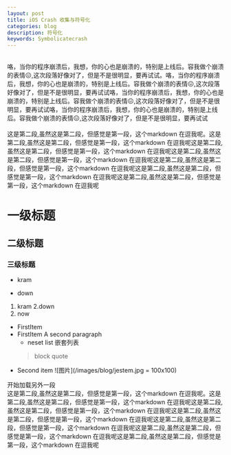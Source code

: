 ```yaml
---
layout: post
title: iOS Crash 收集与符号化
categories: blog
description: 符号化
keywords: Symbolicatecrash
---
```

<br>咯，当你的程序崩溃后，我想，你的心也是崩溃的，特别是上线后。容我做个崩溃的表情😖,这次段落好像对了，但是不是很明显，要再试试。咯，当你的程序崩溃后，我想，你的心也是崩溃的，特别是上线后。容我做个崩溃的表情😖,这次段落好像对了，但是不是很明显，要再试试咯，当你的程序崩溃后，我想，你的心也是崩溃的，特别是上线后。容我做个崩溃的表情😖,这次段落好像对了，但是不是很明显，要再试试咯，当你的程序崩溃后，我想，你的心也是崩溃的，特别是上线后。容我做个崩溃的表情😖,这次段落好像对了，但是不是很明显，要再试试</br>
<br>这是第二段,虽然这是第二段，但感觉是第一段，这个markdown 在逗我呢。这是第二段,虽然这是第二段，但感觉是第一段，这个markdown 在逗我呢这是第二段,虽然这是第二段，但感觉是第一段，这个markdown 在逗我呢这是第二段,虽然这是第二段，但感觉是第一段，这个markdown 在逗我呢这是第二段,虽然这是第二段，但感觉是第一段，这个markdown 在逗我呢这是第二段,虽然这是第二段，但感觉是第一段，这个markdown 在逗我呢这是第二段,虽然这是第二段，但感觉是第一段，这个markdown 在逗我呢</br>
# 一级标题
## 二级标题
### 三级标题
* kram
+ down
1. kram
2.down
3. now
* FirstItem
* FirstItem
	A second paragraph
	* neset list 嵌套列表
	> block quote
*	Second item
![图片](/images/blog/jestem.jpg = 100x100)





开始加载另外一段
<br>这是第二段,虽然这是第二段，但感觉是第一段，这个markdown 在逗我呢。这是第二段,虽然这是第二段，但感觉是第一段，这个markdown 在逗我呢这是第二段,虽然这是第二段，但感觉是第一段，这个markdown 在逗我呢这是第二段,虽然这是第二段，但感觉是第一段，这个markdown 在逗我呢这是第二段,虽然这是第二段，但感觉是第一段，这个markdown 在逗我呢这是第二段,虽然这是第二段，但感觉是第一段，这个markdown 在逗我呢这是第二段,虽然这是第二段，但感觉是第一段，这个markdown 在逗我呢</br>
